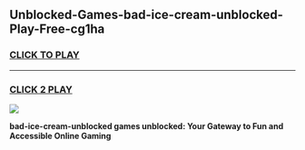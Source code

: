 
## Unblocked-Games-bad-ice-cream-unblocked-Play-Free-cg1ha
<h3>
<a href="https://premium76.site?title=bad-ice-cream-unblocked&ref=17A">CLICK TO PLAY</a></h3>
<hr>

<h3>
<a href="https://premium76.site?title=bad-ice-cream-unblocked&ref=17A">CLICK 2 PLAY</a>
  
</h3>

<a href="https://premium76.site?title=bad-ice-cream-unblocked&ref=17A"><img src="https://clearcache.store/games.png"></a>


**bad-ice-cream-unblocked games unblocked: Your Gateway to Fun and Accessible Online Gaming**

